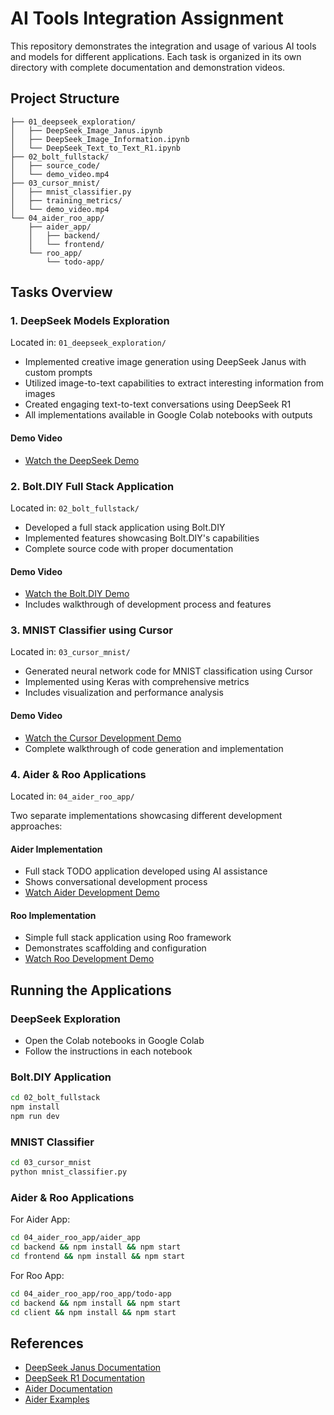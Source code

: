 # AI Tools Integration Assignment

This repository demonstrates the integration and usage of various AI tools and models for different applications. Each task is organized in its own directory with complete documentation and demonstration videos.

## Project Structure

```
├── 01_deepseek_exploration/
│   ├── DeepSeek_Image_Janus.ipynb
│   ├── DeepSeek_Image_Information.ipynb
│   └── DeepSeek_Text_to_Text_R1.ipynb
├── 02_bolt_fullstack/
│   ├── source_code/
│   └── demo_video.mp4
├── 03_cursor_mnist/
│   ├── mnist_classifier.py
│   ├── training_metrics/
│   └── demo_video.mp4
└── 04_aider_roo_app/
    ├── aider_app/
    │   ├── backend/
    │   └── frontend/
    └── roo_app/
        └── todo-app/
```

## Tasks Overview

### 1. DeepSeek Models Exploration

Located in: `01_deepseek_exploration/`

- Implemented creative image generation using DeepSeek Janus with custom prompts
- Utilized image-to-text capabilities to extract interesting information from images
- Created engaging text-to-text conversations using DeepSeek R1
- All implementations available in Google Colab notebooks with outputs

#### Demo Video

- [Watch the DeepSeek Demo](https://youtu.be/LhUmYJNrfxM)

### 2. Bolt.DIY Full Stack Application

Located in: `02_bolt_fullstack/`

- Developed a full stack application using Bolt.DIY
- Implemented features showcasing Bolt.DIY's capabilities
- Complete source code with proper documentation

#### Demo Video

- [Watch the Bolt.DIY Demo](https://youtu.be/Dl_6MebxNWQ)
- Includes walkthrough of development process and features

### 3. MNIST Classifier using Cursor

Located in: `03_cursor_mnist/`

- Generated neural network code for MNIST classification using Cursor
- Implemented using Keras with comprehensive metrics
- Includes visualization and performance analysis

#### Demo Video

- [Watch the Cursor Development Demo](https://youtu.be/mTUUhc058zE)
- Complete walkthrough of code generation and implementation

### 4. Aider & Roo Applications

Located in: `04_aider_roo_app/`

Two separate implementations showcasing different development approaches:

#### Aider Implementation

- Full stack TODO application developed using AI assistance
- Shows conversational development process
- [Watch Aider Development Demo](https://youtu.be/JQjZjfgMHBs)

#### Roo Implementation

- Simple full stack application using Roo framework
- Demonstrates scaffolding and configuration
- [Watch Roo Development Demo](https://youtu.be/JQjZjfgMHBs)

## Running the Applications

### DeepSeek Exploration

- Open the Colab notebooks in Google Colab
- Follow the instructions in each notebook

### Bolt.DIY Application

```bash
cd 02_bolt_fullstack
npm install
npm run dev
```

### MNIST Classifier

```bash
cd 03_cursor_mnist
python mnist_classifier.py
```

### Aider & Roo Applications

For Aider App:

```bash
cd 04_aider_roo_app/aider_app
cd backend && npm install && npm start
cd frontend && npm install && npm start
```

For Roo App:

```bash
cd 04_aider_roo_app/roo_app/todo-app
cd backend && npm install && npm start
cd client && npm install && npm start
```

## References

- [DeepSeek Janus Documentation](https://www.datacamp.com/blog/janus-pro)
- [DeepSeek R1 Documentation](https://www.datacamp.com/blog/deepseek-r1)
- [Aider Documentation](https://aider.chat/docs/usage/tutorials.html)
- [Aider Examples](https://aider.chat/examples/README.html)

